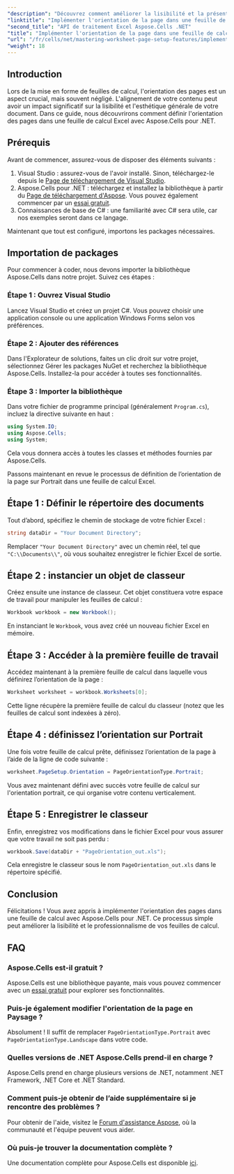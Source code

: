 ```yaml
---
"description": "Découvrez comment améliorer la lisibilité et la présentation de vos feuilles de calcul Excel en modifiant l'orientation des pages avec Aspose.Cells pour .NET. Ce guide étape par étape vous guide pas à pas, avec des exemples clairs."
"linktitle": "Implémenter l'orientation de la page dans une feuille de calcul Excel"
"second_title": "API de traitement Excel Aspose.Cells .NET"
"title": "Implémenter l'orientation de la page dans une feuille de calcul Excel"
"url": "/fr/cells/net/mastering-worksheet-page-setup-features/implement-page-orientation-in-excel-worksheet/"
"weight": 18
---
```


## Introduction

Lors de la mise en forme de feuilles de calcul, l'orientation des pages est un aspect crucial, mais souvent négligé. L'alignement de votre contenu peut avoir un impact significatif sur la lisibilité et l'esthétique générale de votre document. Dans ce guide, nous découvrirons comment définir l'orientation des pages dans une feuille de calcul Excel avec Aspose.Cells pour .NET.

## Prérequis

Avant de commencer, assurez-vous de disposer des éléments suivants :

1. Visual Studio : assurez-vous de l'avoir installé. Sinon, téléchargez-le depuis le [Page de téléchargement de Visual Studio](https://visualstudio.microsoft.com/vs/).
2. Aspose.Cells pour .NET : téléchargez et installez la bibliothèque à partir du [Page de téléchargement d'Aspose](https://releases.aspose.com/cells/net/). Vous pouvez également commencer par un [essai gratuit](https://releases.aspose.com/).
3. Connaissances de base de C# : une familiarité avec C# sera utile, car nos exemples seront dans ce langage.

Maintenant que tout est configuré, importons les packages nécessaires.

## Importation de packages

Pour commencer à coder, nous devons importer la bibliothèque Aspose.Cells dans notre projet. Suivez ces étapes :

### Étape 1 : Ouvrez Visual Studio

Lancez Visual Studio et créez un projet C#. Vous pouvez choisir une application console ou une application Windows Forms selon vos préférences.

### Étape 2 : Ajouter des références

Dans l'Explorateur de solutions, faites un clic droit sur votre projet, sélectionnez Gérer les packages NuGet et recherchez la bibliothèque Aspose.Cells. Installez-la pour accéder à toutes ses fonctionnalités.

### Étape 3 : Importer la bibliothèque

Dans votre fichier de programme principal (généralement `Program.cs`), incluez la directive suivante en haut :

```csharp
using System.IO;
using Aspose.Cells;
using System;
```

Cela vous donnera accès à toutes les classes et méthodes fournies par Aspose.Cells.

Passons maintenant en revue le processus de définition de l’orientation de la page sur Portrait dans une feuille de calcul Excel.

## Étape 1 : Définir le répertoire des documents

Tout d’abord, spécifiez le chemin de stockage de votre fichier Excel :

```csharp
string dataDir = "Your Document Directory";
```

Remplacer `"Your Document Directory"` avec un chemin réel, tel que `"C:\\Documents\\"`, où vous souhaitez enregistrer le fichier Excel de sortie.

## Étape 2 : instancier un objet de classeur

Créez ensuite une instance de classeur. Cet objet constituera votre espace de travail pour manipuler les feuilles de calcul :

```csharp
Workbook workbook = new Workbook();
```

En instanciant le `Workbook`, vous avez créé un nouveau fichier Excel en mémoire.

## Étape 3 : Accéder à la première feuille de travail

Accédez maintenant à la première feuille de calcul dans laquelle vous définirez l’orientation de la page :

```csharp
Worksheet worksheet = workbook.Worksheets[0];
```

Cette ligne récupère la première feuille de calcul du classeur (notez que les feuilles de calcul sont indexées à zéro).

## Étape 4 : définissez l’orientation sur Portrait

Une fois votre feuille de calcul prête, définissez l’orientation de la page à l’aide de la ligne de code suivante :

```csharp
worksheet.PageSetup.Orientation = PageOrientationType.Portrait;
```

Vous avez maintenant défini avec succès votre feuille de calcul sur l'orientation portrait, ce qui organise votre contenu verticalement.

## Étape 5 : Enregistrer le classeur

Enfin, enregistrez vos modifications dans le fichier Excel pour vous assurer que votre travail ne soit pas perdu :

```csharp
workbook.Save(dataDir + "PageOrientation_out.xls");
```

Cela enregistre le classeur sous le nom `PageOrientation_out.xls` dans le répertoire spécifié.

## Conclusion

Félicitations ! Vous avez appris à implémenter l'orientation des pages dans une feuille de calcul avec Aspose.Cells pour .NET. Ce processus simple peut améliorer la lisibilité et le professionnalisme de vos feuilles de calcul.

## FAQ

### Aspose.Cells est-il gratuit ?

Aspose.Cells est une bibliothèque payante, mais vous pouvez commencer avec un [essai gratuit](https://releases.aspose.com/) pour explorer ses fonctionnalités.

### Puis-je également modifier l'orientation de la page en Paysage ?

Absolument ! Il suffit de remplacer `PageOrientationType.Portrait` avec `PageOrientationType.Landscape` dans votre code.

### Quelles versions de .NET Aspose.Cells prend-il en charge ?

Aspose.Cells prend en charge plusieurs versions de .NET, notamment .NET Framework, .NET Core et .NET Standard.

### Comment puis-je obtenir de l’aide supplémentaire si je rencontre des problèmes ?

Pour obtenir de l'aide, visitez le [Forum d'assistance Aspose](https://forum.aspose.com/c/cells/9), où la communauté et l'équipe peuvent vous aider.

### Où puis-je trouver la documentation complète ?

Une documentation complète pour Aspose.Cells est disponible [ici](https://reference.aspose.com/cells/net/).